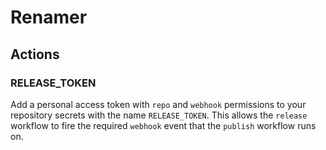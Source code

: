 # Renamer

## Actions

### RELEASE_TOKEN

Add a personal access token with `repo` and `webhook` permissions to your repository secrets with the name `RELEASE_TOKEN`. This allows the `release` workflow to fire the required `webhook` event that the `publish` workflow runs on.
